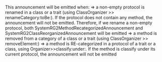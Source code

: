 This announcement will be emitted when:
	=> a non-empty protocol is renamed in a class or a trait (using ClassOrganizer >> renameCategory:toBe:). If the protocol does not contain any method, the announcement will not be emitted. Therefore, if we rename a non-empty protocol, both SystemRG2MethodRecategorizedAnnouncement and SystemRG2ClassReorganizedAnnouncement will be emitted
	=> a method is removed from a category of a class or a trait (using ClassOrganizer >> removeElement:)
	=> a method is RE-categorized in a protocol of a trait or a class, using Organizer>>classify:under:.  If the method is classify under its current protocol, the announcement will not be emitted